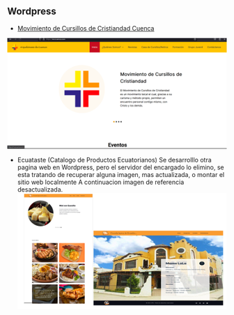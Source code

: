 ## Wordpress 

* [Movimiento de Cursillos de Cristiandad Cuenca](https://www.mcccuenca.com) 


![MCC Cuenca](https://github.com/Castillo3004/Portafolio/blob/main/recursos%20portafolio/imagenes/Screenshot_436.png) 

* Ecuataste (Catalogo de Productos Ecuatorianos)
  Se desarrolllo otra pagina web en Wordpress, pero el servidor del encargado lo elimino, se esta tratando de recuperar alguna imagen, mas actualizada, o montar el sitio web localmente 
  A continuacion imagen de referencia desactualizada. 
  ![Ecuataste](https://github.com/Castillo3004/Portafolio/blob/main/recursos%20portafolio/imagenes/Screenshot_438.png)
